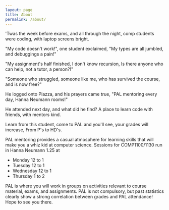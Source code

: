 ```yaml
---
layout: page
title: About
permalink: /about/
---
```

>
'Twas the week before exams,
and all through the night,
comp students were coding,
with laptop screens bright.
>
"My code doesn't work!",
one student exclaimed,
"My types are all jumbled,
and debuggings a pain!"
>
"My assignment's half finished,
I don't know recursion,
Is there anyone who can help,
not a tutor, a person?!"
>
"Someone who struggled,
 someone like me,
who has survived the course,
and is now free?"
>
He logged onto Piazza,
and his prayers came true,
"PAL mentoring every day,
Hanna Neumann rooms!"
>
He attended next day,
and what did he find?
A place to learn code with friends,
with mentors kind.

Learn from this student,
come to PAL and you'll see,
your grades will increase,
From P's to HD's.


PAL mentoring provides a casual atmosphere for learning skills that will make you a whiz kid at computer science. Sessions for COMP1100/1130 run in Hanna Neumann 1.25 at 

* Monday 12 to 1
* Tuesday 12 to 1
* Wednesday 12 to 1
* Thursday 1 to 2

[comment]: # (There will also be a dedicated 1130 PAL session on)
[comment]: # (* Friday 4 - 5.)

PAL is where you will work in groups on activities relevant to course material, exams, and assignments.  PAL is not compulsory, but past statistics clearly show a strong correlation between grades and PAL attendance!
Hope to see you there.
